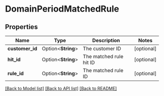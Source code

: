 # DomainPeriodMatchedRule

## Properties

Name | Type | Description | Notes
------------ | ------------- | ------------- | -------------
**customer_id** | Option<**String**> | The customer ID | [optional]
**hit_id** | Option<**String**> | The matched rule hit ID | [optional]
**rule_id** | Option<**String**> | The matched rule ID | [optional]

[[Back to Model list]](../README.md#documentation-for-models) [[Back to API list]](../README.md#documentation-for-api-endpoints) [[Back to README]](../README.md)
